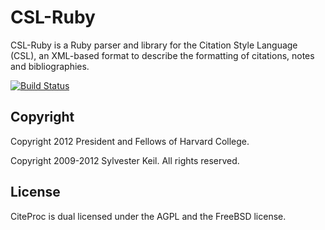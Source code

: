 CSL-Ruby
========
CSL-Ruby is a Ruby parser and library for the Citation Style Language (CSL),
an XML-based format to describe the formatting of citations, notes and
bibliographies.

[![Build Status](https://secure.travis-ci.org/inukshuk/csl-ruby.png?branch=master)](http://travis-ci.org/inukshuk/csl-ruby)


Copyright
---------
Copyright 2012 President and Fellows of Harvard College.

Copyright 2009-2012 Sylvester Keil. All rights reserved.

License
-------
CiteProc is dual licensed under the AGPL and the FreeBSD license.
